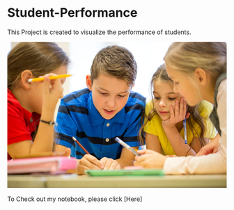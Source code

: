 # Student-Performance

This Project is created to visualize the performance of students.

![enter image description here](https://raw.githubusercontent.com/Sheetal-55/Student-Performance/main/Student%20Performance.jpg)

To Check out my notebook, please click [Here]
